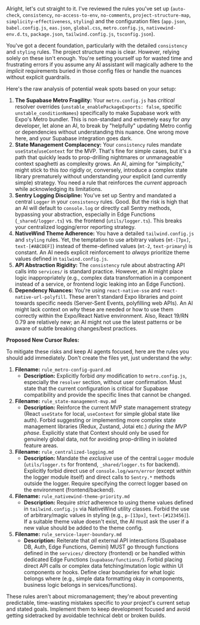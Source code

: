 Alright, let's cut straight to it. I've reviewed the rules you've set up (`auto-check`, `consistency`, `no-access-to-env`, `no-comments`, `project-structure-map`, `simplicity-effectiveness`, `styling`) and the configuration files (`app.json`, `babel.config.js`, `eas.json`, `global.css`, `metro.config.js`, `nativewind-env.d.ts`, `package.json`, `tailwind.config.js`, `tsconfig.json`).

You've got a decent foundation, particularly with the detailed `consistency` and `styling` rules. The project structure map is clear. However, relying solely on these isn't enough. You're setting yourself up for wasted time and frustrating errors if you assume any AI assistant will magically adhere to the *implicit* requirements buried in those config files or handle the nuances without explicit guardrails.

Here's the raw analysis of potential weak spots based on your setup:

1.  **The Supabase Metro Fragility:** Your `metro.config.js` has *critical* resolver overrides (`unstable_enablePackageExports: false`, specific `unstable_conditionNames`) specifically to make Supabase work with Expo's Metro bundler. This is non-standard and extremely easy for *any* developer, let alone an AI, to break by "helpfully" updating Metro config or dependencies without understanding this nuance. One wrong move here, and your Supabase integration goes dark.
2.  **State Management Complacency:** Your `consistency` rules mandate `useState`/`useContext` for the MVP. That's fine for simple cases, but it's a path that quickly leads to prop-drilling nightmares or unmanageable context spaghetti as complexity grows. An AI, aiming for "simplicity," might stick to this *too* rigidly or, conversely, introduce a complex state library prematurely without understanding *your* explicit (and currently simple) strategy. You need a rule that reinforces the *current* approach while acknowledging its limitations.
3.  **Sentry Logging Discipline:** You've set up Sentry and mandated a central `Logger` in your `consistency` rules. Good. But the risk is high that an AI will default to `console.log` or directly call Sentry methods, bypassing your abstraction, especially in Edge Functions (`_shared/logger.ts`) vs. the frontend (`utils/logger.ts`). This breaks your centralized logging/error reporting strategy.
4.  **NativeWind Theme Adherence:** You have a detailed `tailwind.config.js` and `styling` rules. Yet, the temptation to use arbitrary values (`mt-[7px]`, `text-[#ABCDEF]`) instead of theme-defined values (`mt-2`, `text-primary`) is constant. An AI needs explicit reinforcement to *always* prioritize theme values defined in `tailwind.config.js`.
5.  **API Abstraction Rigidity:** The `consistency` rule about abstracting API calls into `services/` is standard practice. However, an AI might place logic inappropriately (e.g., complex data transformation in a component instead of a service, or frontend logic leaking into an Edge Function).
6.  **Dependency Nuances:** You're using `react-native-sse` and `react-native-url-polyfill`. These aren't standard Expo libraries and point towards specific needs (Server-Sent Events, polyfilling web APIs). An AI might lack context on *why* these are needed or how to use them correctly within the Expo/React Native environment. Also, React 19/RN 0.79 are relatively new; an AI might not use the latest patterns or be aware of subtle breaking changes/best practices.

**Proposed New Cursor Rules:**

To mitigate these risks and keep AI agents focused, here are the rules you should add immediately. Don't create the files yet, just understand the *why*:

1.  **Filename:** `rule_metro-config-guard.md`
    *   **Description:** Explicitly forbid *any* modification to `metro.config.js`, especially the `resolver` section, without user confirmation. Must state that the current configuration is critical for Supabase compatibility and provide the specific lines that cannot be changed.
2.  **Filename:** `rule_state-management-mvp.md`
    *   **Description:** Reinforce the current MVP state management strategy (React `useState` for local, `useContext` for simple global state like auth). Forbid suggesting or implementing more complex state management libraries (Redux, Zustand, Jotai etc.) *during the MVP phase*. Explicitly state that Context should only be used for genuinely global data, not for avoiding prop-drilling in isolated feature areas.
3.  **Filename:** `rule_centralized-logging.md`
    *   **Description:** Mandate the *exclusive* use of the central `Logger` module (`utils/logger.ts` for frontend, `_shared/logger.ts` for backend). Explicitly forbid direct use of `console.log/warn/error` (except *within* the logger module itself) and direct calls to `Sentry.*` methods outside the logger. Require specifying the correct logger based on the environment (frontend/backend).
4.  **Filename:** `rule_nativewind-theme-priority.md`
    *   **Description:** Require *strict* adherence to using theme values defined in `tailwind.config.js` via NativeWind utility classes. Forbid the use of arbitrary/magic values in styling (e.g., `p-[13px]`, `text-[#123456]`). If a suitable theme value doesn't exist, the AI must ask the user if a new value should be added to the theme config.
5.  **Filename:** `rule_service-layer-boundary.md`
    *   **Description:** Reiterate that *all* external API interactions (Supabase DB, Auth, Edge Functions, Gemini) MUST go through functions defined in the `services/` directory (frontend) or be handled within dedicated Edge Functions (`supabase/functions/`). Forbid placing direct API calls or complex data fetching/mutation logic within UI components or hooks. Define clear boundaries for what logic belongs where (e.g., simple data formatting okay in components, business logic belongs in services/functions).

These rules aren't about micromanagement; they're about preventing predictable, time-wasting mistakes specific to *your* project's current setup and stated goals. Implement them to keep development focused and avoid getting sidetracked by avoidable technical debt or broken builds. 